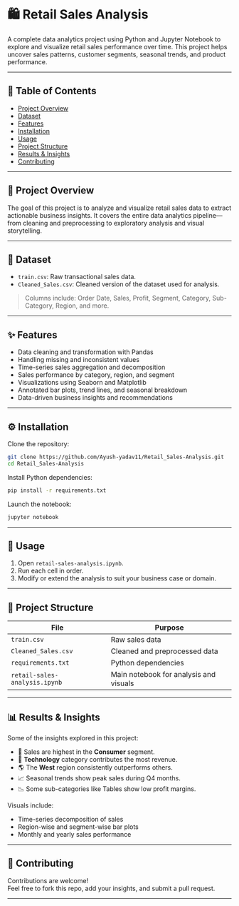 # 🛍️ Retail Sales Analysis

A complete data analytics project using Python and Jupyter Notebook to explore and visualize retail sales performance over time. This project helps uncover sales patterns, customer segments, seasonal trends, and product performance.

---

## 📑 Table of Contents

- [Project Overview](#project-overview)
- [Dataset](#dataset)
- [Features](#features)
- [Installation](#installation)
- [Usage](#usage)
- [Project Structure](#project-structure)
- [Results & Insights](#results--insights)
- [Contributing](#contributing)

---

## 📌 Project Overview

The goal of this project is to analyze and visualize retail sales data to extract actionable business insights. It covers the entire data analytics pipeline—from cleaning and preprocessing to exploratory analysis and visual storytelling.

---

## 📂 Dataset

- `train.csv`: Raw transactional sales data.
- `Cleaned_Sales.csv`: Cleaned version of the dataset used for analysis.

> Columns include: Order Date, Sales, Profit, Segment, Category, Sub-Category, Region, and more.

---

## ✨ Features

- Data cleaning and transformation with Pandas
- Handling missing and inconsistent values
- Time-series sales aggregation and decomposition
- Sales performance by category, region, and segment
- Visualizations using Seaborn and Matplotlib
- Annotated bar plots, trend lines, and seasonal breakdown
- Data-driven business insights and recommendations

---

## ⚙️ Installation

Clone the repository:

```bash
git clone https://github.com/Ayush-yadav11/Retail_Sales-Analysis.git
cd Retail_Sales-Analysis
```

Install Python dependencies:

```bash
pip install -r requirements.txt
```

Launch the notebook:

```bash
jupyter notebook
```

---

## 🚀 Usage

1. Open `retail-sales-analysis.ipynb`.
2. Run each cell in order.
3. Modify or extend the analysis to suit your business case or domain.

---

## 📁 Project Structure

| File                         | Purpose                                 |
|-----------------------------|-----------------------------------------|
| `train.csv`                 | Raw sales data                          |
| `Cleaned_Sales.csv`         | Cleaned and preprocessed data           |
| `requirements.txt`          | Python dependencies                     |
| `retail-sales-analysis.ipynb` | Main notebook for analysis and visuals |

---

## 📊 Results & Insights

Some of the insights explored in this project:
- 🔼 Sales are highest in the **Consumer** segment.
- 🛒 **Technology** category contributes the most revenue.
- 🌎 The **West** region consistently outperforms others.
- 📈 Seasonal trends show peak sales during Q4 months.
- 📉 Some sub-categories like Tables show low profit margins.

Visuals include:
- Time-series decomposition of sales
- Region-wise and segment-wise bar plots
- Monthly and yearly sales performance

---

## 🤝 Contributing

Contributions are welcome!  
Feel free to fork this repo, add your insights, and submit a pull request.

---


